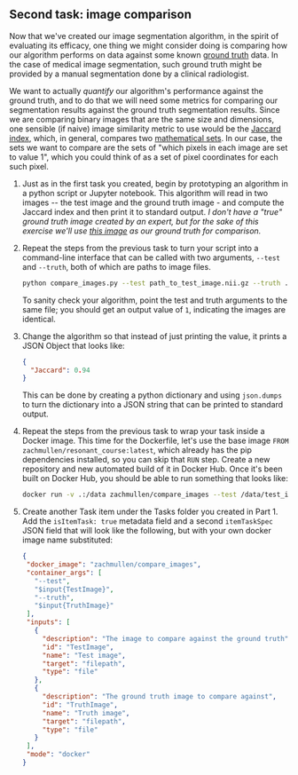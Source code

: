 ## Second task: image comparison

Now that we've created our image segmentation algorithm, in the spirit of evaluating its efficacy, one thing we might consider doing
is comparing how our algorithm performs on data against some known [ground truth](https://en.wikipedia.org/wiki/Ground_truth) data.
In the case of medical image segmentation, such ground truth might be provided by a manual segmentation done by a clinical radiologist.

We want to actually *quantify* our algorithm's performance against the ground truth, and to do that we will need some metrics for
comparing our segmentation results against the ground truth segmentation results. Since we are comparing binary images that are the
same size and dimensions, one sensible (if naive) image similarity metric to use would be the [Jaccard index](https://en.wikipedia.org/wiki/Jaccard_index),
which, in general, compares two [mathematical sets](https://en.wikipedia.org/wiki/Set_(mathematics)). In our case, the sets we want to
compare are the sets of "which pixels in each image are set to value 1", which you could think of as a set of pixel coordinates for
each such pixel.

1. Just as in the first task you created, begin by prototyping an algorithm in a python script or Jupyter notebook. This algorithm
   will read in two images -- the test image and the ground truth image - and compute the Jaccard index and then print it to
   standard output. *I don't have a "true" ground truth image created by an expert, but for the sake of this exercise we'll use
   [this image](http://34.229.214.79/#item/596653014d2d8d0db53d35e0) as our ground truth for comparison.*
   
1. Repeat the steps from the previous task to turn your script into a command-line interface that can be called with two arguments,
   `--test` and `--truth`, both of which are paths to image files.
   
   ```bash
   python compare_images.py --test path_to_test_image.nii.gz --truth ./segmentation_ground_truth.nii.gz
   ```
   
   To sanity check your algorithm, point the test and truth arguments to the same file; you should get an output value of `1`,
   indicating the images are identical.

1. Change the algorithm so that instead of just printing the value, it prints a JSON Object that looks like:

   ```json
   {
     "Jaccard": 0.94
   }
   ```
   
   This can be done by creating a python dictionary and using `json.dumps` to turn the dictionary into a JSON string that
   can be printed to standard output.

1. Repeat the steps from the previous task to wrap your task inside a Docker image. This time for the Dockerfile, let's use the
   base image `FROM zachmullen/resonant_course:latest`, which already has the pip dependencies installed, so you can skip that `RUN`
   step. Create a new repository and new automated build of it in Docker Hub. Once it's been built on Docker Hub, you should
   be able to run something that looks like:
   
   ```bash
   docker run -v .:/data zachmullen/compare_images --test /data/test_image.nii.gz --truth /data/segmentation_ground_truth.nii.gz
   ```

1. Create another Task item under the Tasks folder you created in Part 1. Add the `isItemTask: true` metadata field and a second
  `itemTaskSpec` JSON field that will look like the following, but with your own docker image name substituted:
  
   ```json
   {
    "docker_image": "zachmullen/compare_images",
    "container_args": [
      "--test",
      "$input{TestImage}",
      "--truth",
      "$input{TruthImage}"
    ],
    "inputs": [
      {
        "description": "The image to compare against the ground truth",
        "id": "TestImage",
        "name": "Test image",
        "target": "filepath",
        "type": "file"
      },
      {
        "description": "The ground truth image to compare against",
        "id": "TruthImage",
        "name": "Truth image",
        "target": "filepath",
        "type": "file"
      }
    ],
    "mode": "docker"
   }
   ```
   
